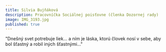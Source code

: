 ```yaml
---
title: Silvia Bujňáková 
description: Pracovníčka Sociálnej poisťovne (členka Dozornej rady)
image: IMG_3193.jpg
published: true
---
```

"Dnešný svet potrebuje liek... a ním je láska, ktorú človek nosí v sebe, aby bol šťastný a robil iných šťastnými..."
